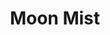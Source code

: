 ---
layout: location
title: Moon Mist
images: ["/properties/horanadu/tranquil/1.jpg","/properties/horanadu/tranquil/1.jpg"]
price: ₹2,999
area: Coorg
rating: 5
description: Moon Mist estates is an estate resort at Coorg in Karnataka. At 3800ft above sea level, this luxury resort in coorg gives you a picturesque view of the mountain ranges of western ghats. Uncrowded and unpolluted, moon mist is one of the best places to stay in coorg, perfect for those looking for a getaway to breath fresh, clean air, take lazy walks and relax. Trek, Camp, Laugh, Sing and Dance. Come and Enjoy the wild beauty of coorg in a luxury resort amidst the woods, mist, rain, mountain, festivals, the people and much more.
district: Chikmagalur 
total-occupancy: 35
rooms: 9
stay-type: Estate Stay
accomodation: [
    [0 Couples, 0, 0, house-door],
    [0 4-Sharing Rooms, 0, 0, shop],
    [0 Tent Stays, 0, 0, triangle-half],
]
pricing: [
    [BASIC PACKAGE, 1499, Stay | Breakfast | Activities | Hi-tea | Veg Snacks],
    [STANDARD PACKAGE, 2899, Stay | All Meals | Activities | Hi-tea | Veg Snacks],
    [COUPLE PACKAGE, 2999, Stay | All Meals | Activities | Hi-tea | Veg Snacks]
]
ameneties: [
    [ fa-solid fa-tv, TV],
    [ fa-solid fa-mug-hot, Hot Water],
    [ fa-solid fa-square-parking, parking],
    [ fa-solid fa-people-roof, Common Living Room],
    [ fa-solid fa-utensils, Common Dining Room],
    [ fa-solid fa-timeline, Playground],
    [ fa-solid fa-gamepad, Indoor Games],
    [ fa-solid fa-fire,Barbeque],
    [ fa-solid fa-wifi, WiFi],
    [ fa-solid fa-plug-circle-plus,Power Backup],
    [ fa-solid fa-mountain-sun, Plantation View],
    [ fa-solid fa-water, River Stream],
    [ fa-solid fa-camera, Photography],
]
activities: [ 
    [ fa-solid fa-fire,Bonfire],
    [ fa-solid fa-bicycle, Cycling],
    [ fa-solid fa-fish, Fishing],
    [ fa-solid fa-person-walking,Estate Walk], 
    [ fa-solid fa-lines-leaning, Waterfall],
    [ fa-solid fa-person-hiking,Trekking], 
    [ fa-solid fa-truck-pickup,Jeep-ride]
]
locations: [Mallandur Shooting Point(9kms),Ukuda Falls(23kms), Muthodi Wild Sanctuary(19kms), Mullangiri Peak(13KMS), Rangaba Betta(18kms), Bandekallu Gudda(3kms),]
breakfast: [Neer Dosa, item2, item3, item4]
lunch: [item1, item2, item3, item4]
dinner: [item1, item2, item3, item4]
tnc: ["Yes","No","Yes", "Yes", 01:00PM-11:00AM]
---
